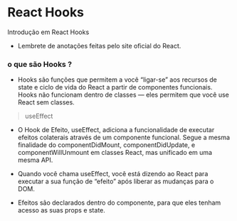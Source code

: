 # React Hooks
Introdução em React Hooks

- Lembrete de anotações feitas pelo site oficial do React.


### o que são Hooks ?
- Hooks são funções que permitem a você “ligar-se” aos recursos de state e ciclo de vida do React a partir de componentes funcionais. Hooks não funcionam dentro de classes — eles permitem que você use React sem classes.

> useEffect

- O Hook de Efeito, useEffect, adiciona a funcionalidade de executar efeitos colaterais através de um componente funcional. Segue a mesma finalidade do componentDidMount, componentDidUpdate, e componentWillUnmount em classes React, mas unificado em uma mesma API. 

- Quando você chama useEffect, você está dizendo ao React para executar a sua função de “efeito” após liberar as mudanças para o DOM. 

- Efeitos são declarados dentro do componente, para que eles tenham acesso as suas props e state. 